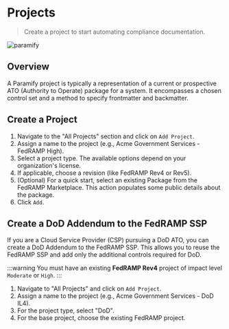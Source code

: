 # Projects

> Create a project to start automating compliance documentation.

![paramify](/assets/hero-project.png)

## Overview

A Paramify project is typically a representation of a current or prospective ATO (Authority to Operate) package for a system. It encompasses a chosen control set and a method to specify frontmatter and backmatter.

## Create a Project

1. Navigate to the "All Projects" section and click on `Add Project`.
2. Assign a name to the project (e.g., Acme Government Services - FedRAMP High).
3. Select a project type. The available options depend on your organization's license.
4. If applicable, choose a revision (like FedRAMP Rev4 or Rev5).
5. (Optional) For a quick start, select an existing Package from the FedRAMP Marketplace. This action populates some public details about the package.
6. Click `Add`.

<YouTube src="https://www.youtube.com/embed/wddePFJDLLk?si=ay9-Selo7J7Byyl4" />

## Create a DoD Addendum to the FedRAMP SSP

If you are a Cloud Service Provider (CSP) pursuing a DoD ATO, you can create a DoD Addendum to the FedRAMP SSP. This allows you to reuse the FedRAMP SSP and add only the additional controls required for DoD.

:::warning
You must have an existing **FedRAMP Rev4** project of impact level `Moderate` or `High`.
:::

1. Navigate to "All Projects" and click on `Add Project`.
2. Assign a name to the project (e.g., Acme Government Services - DoD IL4).
3. For the project type, select "DoD".
4. For the base project, choose the existing FedRAMP project.

